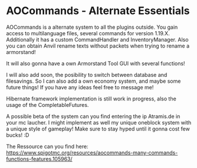 # AOCommands - Alternate Essentials

AOCommands is a alternate system to all the plugins outside. You gain access to multilanguage files, several commands for version 1.19.X. Additionally it has a custom CommandHandler and InventoryManager. Also you can obtain Anvil rename texts without packets when trying to rename a armorstand!  

It will also gonna have a own Armorstand Tool GUI with several functions! 

I will also add soon, the posibility to switch between database and filesavings. So I can also add a own economy system, and maybe some future things! 
If you have any ideas feel free to message me! 

Hibernate framework implementation is still work in progress, also the usage of the CompletableFutures. 

A possible beta of the system can you find entering the ip Atramis.de in your mc laucher. I might implement as well my unique oneblock system with a unique style of gameplay! Make sure to stay hyped until it gonna cost few bucks! :D 

The Ressource can you find here:
https://www.spigotmc.org/resources/aocommands-many-commands-functions-features.105963/
